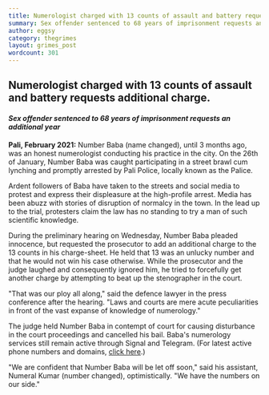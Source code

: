 ```yaml
---
title: Numerologist charged with 13 counts of assault and battery requests additional charge
summary: Sex offender sentenced to 68 years of imprisonment requests an additional year
author: eggsy
category: thegrimes
layout: grimes_post
wordcount: 301
---
```


## Numerologist charged with 13 counts of assault and battery requests additional charge.

#### *Sex offender sentenced to 68 years of imprisonment requests an additional year*

**Pali, February 2021:** Number Baba (name changed), until 3 months ago, was an honest numerologist conducting his practice in the city. On the 26th of January, Number Baba was caught participating in a street brawl cum lynching and promptly arrested by Pali Police, locally known as the Palice.

Ardent followers of Baba have taken to the streets and social media to protest and express their displeasure at the high-profile arrest. Media has been abuzz with stories of disruption of normalcy in the town. In the lead up to the trial, protesters claim the law has no standing to try a man of such scientific knowledge.

During the preliminary hearing on Wednesday, Number Baba pleaded innocence, but requested the prosecutor to add an additional charge to the 13 counts in his charge-sheet. He held that 13 was an unlucky number and that he would not win his case otherwise. While the prosecutor and the judge laughed and consequently ignored him, he tried to forcefully get another charge by attempting to beat up the stenographer in the court.

"That was our ploy all along," said the defence lawyer in the press conference after the hearing. "Laws and courts are mere acute peculiarities in front of the vast expanse of knowledge of numerology."

The judge held Number Baba in contempt of court for causing disturbance in the court proceedings and cancelled his bail. Baba's numerology services still remain active through Signal and Telegram. (For latest active phone numbers and domains, [click here](https://www.stopclickingunknown.links/).)

"We are confident that Number Baba will be let off soon," said his assistant, Numeral Kumar (number changed), optimistically. "We have the numbers on our side."